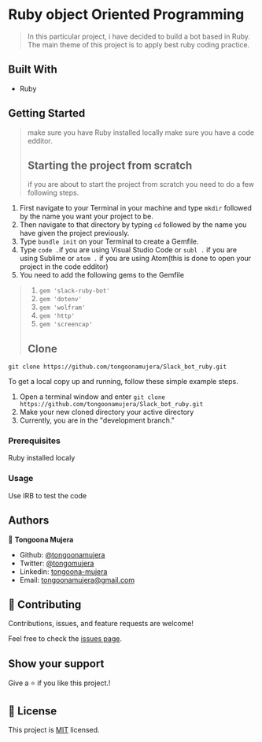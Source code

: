 # Ruby object Oriented Programming

> In this particular project, i have decided to build a bot based in Ruby. The main theme of this project is to apply best ruby coding practice.
## Built With

- Ruby

## Getting Started
> make sure you have Ruby installed locally
> make sure you have a code edditor.
> ## Starting the project from scratch 
> if you are about to start the project from scratch you need to do a few following steps.
1. First navigate to your Terminal in your machine and type `mkdir` followed by the name you want your project to be.
2. Then navigate to that directory by typing `cd` followed by the name you have given the project previously.
3. Type `bundle init` on your Terminal to create a Gemfile.
4. Type `code .`if you are using Visual Studio Code or `subl .` if you are using Sublime  or `atom .` if you are using Atom(this is done to open your project in the code edditor)
5. You need to add the following gems to the Gemfile
> 1. `gem 'slack-ruby-bot'`
> 2. `gem 'dotenv'`
> 3. `gem 'wolfram'`
> 4. `gem 'http'`
> 5. `gem 'screencap'`
> ## Clone

```git
git clone https://github.com/tongoonamujera/Slack_bot_ruby.git
```

To get a local copy up and running, follow these simple example steps.


1. Open a terminal window and enter `git clone https://github.com/tongoonamujera/Slack_bot_ruby.git`
2. Make your new cloned directory your active directory
3. Currently, you are in the "development branch."

### Prerequisites

Ruby installed localy

### Usage

Use IRB to test the code

## Authors
👤 **Tongoona Mujera**

- Github: [@tongoonamujera](https://github.com/tongoonamujera)
- Twitter: [@tongomujera](https://twitter.com/tongomujera)
- Linkedin: [tongoona-mujera](https://www.linkedin.com/in/tongoona-mujera-125604162/)
- Email:  tongoonamujera@gmail.com

## 🤝 Contributing

Contributions, issues, and feature requests are welcome!

Feel free to check the [issues page](../../issues/).

## Show your support

Give a ⭐️ if you like this project.!

## 📝 License

This project is [MIT](./MIT.md) licensed.